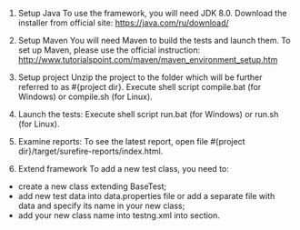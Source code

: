 1. Setup Java
To use the framework, you will need JDK 8.0. Download the installer from official site: https://java.com/ru/download/

2. Setup Maven
You will need Maven to build the tests and launch them.
To set up Maven, please use the official instruction: http://www.tutorialspoint.com/maven/maven_environment_setup.htm

3. Setup project
Unzip the project to the folder which will be further referred to as #{project dir}.
Execute shell script compile.bat (for Windows) or compile.sh (for Linux).

4. Launch the tests:
Execute shell script run.bat (for Windows) or run.sh (for Linux).

5. Examine reports:
To see the latest report, open file #{project dir}/target/surefire-reports/index.html.

6. Extend framework
To add a new test class, you need to:
- create a new class extending BaseTest;
- add new test data into data.properties file or add a separate file with data and specify its name in your new class;
- add your new class name into testng.xml into <classes> section.


